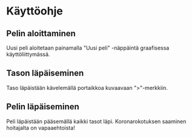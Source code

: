 # Käyttöohje

## Pelin aloittaminen

Uusi peli aloitetaan painamalla "Uusi peli" -näppäintä graafisessa käyttöliittymässä.

## Tason läpäiseminen

Taso läpäistään kävelemällä portaikkoa kuvaavaan ">"-merkkiin.

## Pelin läpäiseminen

Peli läpäistään pääsemällä kaikki tasot läpi. Koronarokotuksen saaminen hoitajalta on vapaaehtoista!
